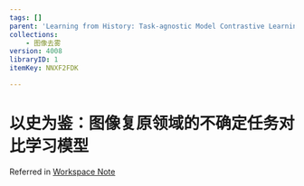 ```yaml
---
tags: []
parent: 'Learning from History: Task-agnostic Model Contrastive Learning for Image Restoration'
collections:
    - 图像去雾
version: 4008
libraryID: 1
itemKey: NNXF2FDK

---
```

# 以史为鉴：图像复原领域的不确定任务对比学习模型

Referred in <a href="./学术论文笔记汇总-RYZ5DF37.md" rel="noopener noreferrer nofollow" zhref="zotero://note/u/RYZ5DF37/?ignore=1&#x26;line=-1" ztype="znotelink" class="internal-link">Workspace Note</a>
